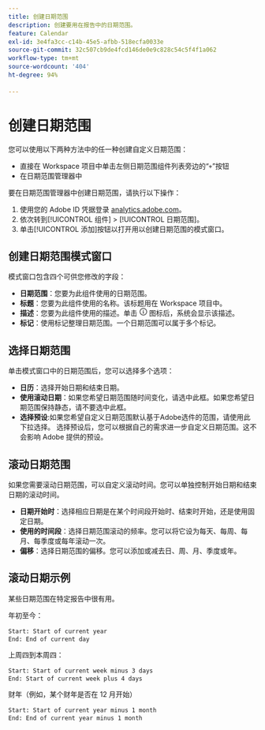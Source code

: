 ```yaml
---
title: 创建日期范围
description: 创建要用在报告中的日期范围。
feature: Calendar
exl-id: 3e4fa3cc-c14b-45e5-afbb-518ecfa0033e
source-git-commit: 32c507cb9de4fcd146de0e9c828c54c5f4f1a062
workflow-type: tm+mt
source-wordcount: '404'
ht-degree: 94%

---
```


# 创建日期范围

您可以使用以下两种方法中的任一种创建自定义日期范围：

* 直接在 Workspace 项目中单击左侧日期范围组件列表旁边的“`+`”按钮
* 在日期范围管理器中

要在日期范围管理器中创建日期范围，请执行以下操作：

1. 使用您的 Adobe ID 凭据登录 [analytics.adobe.com](https://analytics.adobe.com)。
1. 依次转到[!UICONTROL 组件] > [!UICONTROL 日期范围]。
1. 单击[!UICONTROL 添加]按钮以打开用以创建日期范围的模式窗口。

## 创建日期范围模式窗口

模式窗口包含四个可供您修改的字段：

* **日期范围**：您要为此组件使用的日期范围。
* **标题**：您要为此组件使用的名称。该标题用在 Workspace 项目中。
* **描述**：您要为此组件使用的描述。单击 ![i](../assets/i.png) 图标后，系统会显示该描述。
* **标记**：使用标记整理日期范围。一个日期范围可以属于多个标记。

## 选择日期范围

单击模式窗口中的日期范围后，您可以选择多个选项：

* **日历**：选择开始日期和结束日期。
* **使用滚动日期**：如果您希望日期范围随时间变化，请选中此框。如果您希望日期范围保持静态，请不要选中此框。
* **选择预设**:如果您希望自定义日期范围默认基于Adobe选件的范围，请使用此下拉选择。 选择预设后，您可以根据自己的需求进一步自定义日期范围。这不会影响 Adobe 提供的预设。

## 滚动日期范围

如果您需要滚动日期范围，可以自定义滚动时间。您可以单独控制开始日期和结束日期的滚动时间。

* **日期开始时**：选择相应日期是在某个时间段开始时、结束时开始，还是使用固定日期。
* **使用的时间段**：选择日期范围滚动的频率。您可以将它设为每天、每周、每月、每季度或每年滚动一次。
* **偏移**：选择日期范围的偏移。您可以添加或减去日、周、月、季度或年。

## 滚动日期示例

某些日期范围在特定报告中很有用。

年初至今：

```text
Start: Start of current year
End: End of current day
```

上周四到本周四：

```text
Start: Start of current week minus 3 days
End: Start of current week plus 4 days
```

财年（例如，某个财年是否在 12 月开始）

```text
Start: Start of current year minus 1 month
End: End of current year minus 1 month
```
